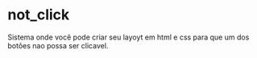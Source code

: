 # not_click
Sistema onde você pode criar seu layoyt em html e css para que um dos botões nao possa ser clicavel.
